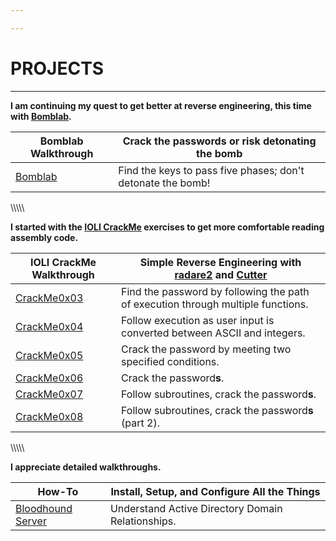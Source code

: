 ```yaml
---

---
```


# PROJECTS
___
**I am continuing my quest to get better at reverse engineering, this time with [Bomblab](http://www.cs.ucr.edu/~csong/cs165/17/lab1.html).**

Bomblab Walkthrough | Crack the passwords or risk detonating the bomb
----- | -----
[Bomblab](/2018/04/19/bomblab) | Find the keys to pass five phases; don't detonate the bomb!

\\\\\\\\\\

**I started with the [IOLI CrackMe](https://github.com/Maijin/Workshop2015/tree/master/IOLI-crackme) exercises to get more comfortable reading assembly code.**

IOLI CrackMe Walkthrough | Simple Reverse Engineering with [radare2](https://rada.re/r/) and [Cutter](https://github.com/radareorg/cutter)
----- | -----
[CrackMe0x03](/2018/02/17/crackme0x03) | Find the password by following the path of execution through multiple functions.
[CrackMe0x04](/2018/02/25/crackme0x04) | Follow execution as user input is converted between ASCII and integers.
[CrackMe0x05](/2018/03/02/crackme0x05) | Crack the password by meeting two specified conditions.
[CrackMe0x06](/2018/03/09/crackme0x06) | Crack the password**s**.
[CrackMe0x07](/2018/03/18/crackme0x07) | Follow subroutines, crack the password**s**.
[CrackMe0x08](/2018/03/20/crackme0x08) | Follow subroutines, crack the password**s** (part 2).

\\\\\\\\\\

**I appreciate detailed walkthroughs.**


How-To | Install, Setup, and Configure All the Things
------ | ------
[Bloodhound Server](/2018/03/03/installing-bloodhound-server) | Understand Active Directory Domain Relationships.
